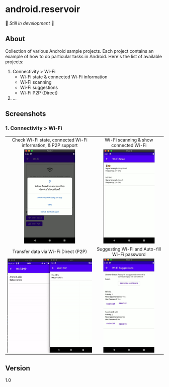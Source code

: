 # android.reservoir

🚀 *Still in development* 🚀

## About

Collection of various Android sample projects. Each project contains an example of how to do particular tasks in Android. Here's the list of available projects:

1. Connectivity > Wi-Fi
   - Wi-Fi state & connected Wi-Fi information
   - Wi-Fi scanning
   - Wi-Fi suggestions
   - Wi-Fi P2P (Direct)
2. ...

## Screenshots

### 1. Connectivity > Wi-Fi

|     |     |
| :-: | :-: |
| Check Wi-Fi state, connected Wi-Fi information, & P2P support  | Wi-Fi scanning & show connected Wi-Fi |
| <img src="./screenshots/wifi_state.gif" height="300" /> | <img src="./screenshots/wifi_scan.gif" height="300" /> |
| Transfer data via Wi-Fi Direct (P2P) | Suggesting Wi-Fi and Auto-fill Wi-Fi password |
| <img src="./screenshots/wifi_p2p.gif" height="300" /> | <img src="./screenshots/wifi_suggestion.gif" height="300" /> |

## Version

1.0
